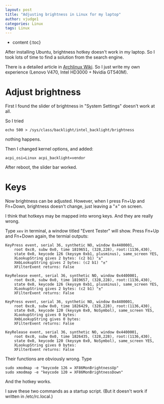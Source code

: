 ```yaml
---
layout: post
title: "Adjusting brightness in Linux for my laptop"
author: vjudge1
categories: Linux
tags: Linux
---
```

* content
{:toc}

After installing Ubuntu, brightness hotkey doesn't work in my laptop. So I took lots of time to find a solution from the search engine.




There is a detailed article in [Archlinux Wiki](https://wiki.archlinux.org/index.php/Backlight). So I just write my own experience (Lenovo V470, Intel HD3000 + Nvidia GT540M).

# Adjust brightness

First I found the slider of brightness in "System Settings" doesn't work at all.

So I tried

    echo 500 > /sys/class/backlight/intel_backlight/brightness

nothing happens.

Then I changed kernel options, and added:

    acpi_osi=Linux acpi_backlight=vendor

After reboot, the slider bar worked.

# Keys

Now brightness can be adjusted. However, when I press Fn+Up and Fn+Down, brightness doesn't change, just leaving a "±" on screen.

I think that hotkeys may be mapped into wrong keys. And they are really wrong.

Type `xev` in terminal, a window titled "Event Tester" will show. Press Fn+Up and Fn+Down again, the termial outputs:

    KeyPress event, serial 36, synthetic NO, window 0x4400001,
        root 0xc0, subw 0x0, time 1819651, (328,228), root:(1136,430),
        state 0x0, keycode 126 (keysym 0xb1, plusminus), same_screen YES,
        XLookupString gives 2 bytes: (c2 b1) "±"
        XmbLookupString gives 2 bytes: (c2 b1) "±"
        XFilterEvent returns: False

    KeyRelease event, serial 36, synthetic NO, window 0x4400001,
        root 0xc0, subw 0x0, time 1819657, (328,228), root:(1136,430),
        state 0x0, keycode 126 (keysym 0xb1, plusminus), same_screen YES,
        XLookupString gives 2 bytes: (c2 b1) "±"
        XFilterEvent returns: False

    KeyPress event, serial 36, synthetic NO, window 0x4400001,
        root 0xc0, subw 0x0, time 1826429, (328,228), root:(1136,430),
        state 0x0, keycode 120 (keysym 0x0, NoSymbol), same_screen YES,
        XLookupString gives 0 bytes:
        XmbLookupString gives 0 bytes:
        XFilterEvent returns: False

    KeyRelease event, serial 36, synthetic NO, window 0x4400001,
        root 0xc0, subw 0x0, time 1826435, (328,228), root:(1136,430),
        state 0x0, keycode 120 (keysym 0x0, NoSymbol), same_screen YES,
        XLookupString gives 0 bytes:
        XFilterEvent returns: False

Their functions are obviously wrong. Type

    sudo xmodmap -e "keycode 126 = XF86MonBrightnessUp"
    sudo xmodmap -e "keycode 120 = XF86MonBrightnessDown"

And the hotkey works.

I save these two commands as a startup script. (But it doesn't work if written in /etc/rc.local.)
